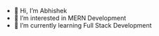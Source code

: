 - 👋 Hi, I’m Abhishek
- 👀 I’m interested in MERN Development
- 🌱 I’m currently learning Full Stack Development 
